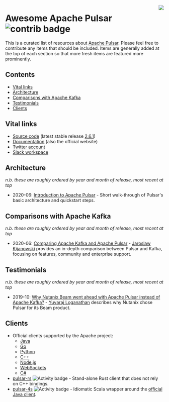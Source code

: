 [<img src="https://github.com/jghoman/awesome-apache-pulsar/raw/master/pulsar-logo.png" align="right">](https://pulsar.apache.org/)
# Awesome Apache Pulsar ![contrib badge](https://img.shields.io/github/contributors/jghoman/awesome-apache-pulsar.svg)
This is a curated list of resources about [Apache Pulsar](https://pulsar.apache.org/).  Please feel free to contribute any items that should be included. Items are generally added at the top of each section so that more fresh items are featured more prominently.

## Contents
- [Vital links](#vital-links)
- [Architecture](#architecture)
- [Comparisons with Apache Kafka](#comparisons-with-apache-kafka)
- [Testimonials](#testimonials)
- [Clients](#clients)

## Vital links
- [Source code](https://github.com/apache/pulsar/) (latest stable release [2.6.1](https://github.com/apache/airflow/tree/1.10.12))
- [Documentation](https://pulsar.apache.org/) (also the official website)
- [Twitter account](https://twitter.com/apache_pulsar?lang=en)
- [Slack workspace](https://apache-pulsar.slack.com/)

## Architecture
_n.b. these are roughly ordered by year and month of release, most recent at top_
- 2020-06: [Introduction to Apache Pulsar](https://www.baeldung.com/apache-pulsar) - Short walk-through of Pulsar's basic architecture and quickstart steps.

## Comparisons with Apache Kafka
_n.b. these are roughly ordered by year and month of release, most recent at top_
- 2020-06: [Comparing Apache Kafka and Apache Pulsar](https://blog.softwaremill.com/comparing-apache-kafka-and-apache-pulsar-3bd44e00f304) - [Jaroslaw Kijanowski](https://twitter.com/jkijanowski) provides an in-depth comparison between Pulsar and Kafka, focusing on features, community and enterprise support.

## Testimonials
_n.b. these are roughly ordered by year and month of release, most recent at top_
- 2019-10: [Why Nutanix Beam went ahead with Apache Pulsar instead of Apache Kafka?](https://medium.com/@yuvarajl/why-nutanix-beam-went-ahead-with-apache-pulsar-instead-of-apache-kafka-1415f592dbbb) - [Yuvaraj Loganathan](https://www.linkedin.com/in/yuvarajl) describes why Nutanix chose Pulsar for its Beam product.

## Clients
- Official clients supported by the Apache project:
  - [Java](https://pulsar.apache.org/docs/en/client-libraries-java)
  - [Go](https://pulsar.apache.org/docs/en/client-libraries-go)
  - [Python](https://pulsar.apache.org/docs/en/client-libraries-python)
  - [C++](https://pulsar.apache.org/docs/en/client-libraries-cpp)
  - [Node.js](https://pulsar.apache.org/docs/en/client-libraries-node)
  - [WebSockets](https://pulsar.apache.org/docs/en/client-libraries-websocket)
  - [C#](https://pulsar.apache.org/docs/en/client-libraries-dotnet)
- [pulsar-rs](https://github.com/wyyerd/pulsar-rs) ![Activity badge](https://img.shields.io/github/commit-activity/m/wyyerd/pulsar-rs) - Stand-alone Rust client that does not rely on C++ bindings.
- [pulsar-4s](https://github.com/sksamuel/pulsar4s) ![Activity badge](https://img.shields.io/github/commit-activity/m/sksamuel/pulsar4s) - Idiomatic Scala wrapper around the [official Java client](https://pulsar.apache.org/docs/en/client-libraries-java).
